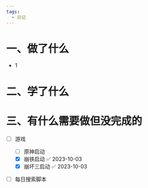 ```yaml
---
tags:
  - 日记
---
```



# 一、做了什么

- 1


# 二、学了什么




# 三、有什么需要做但没完成的
- [ ] 游戏
	- [ ] 原神启动
	- [x] 崩铁启动 ✅ 2023-10-03
	- [x] 崩坏三启动 ✅ 2023-10-03
- [ ] 每日搜索脚本

